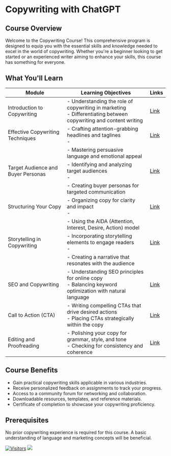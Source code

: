 # Copywriting with ChatGPT

## Course Overview

Welcome to the Copywriting Course! This comprehensive program is designed to equip you with the essential skills and knowledge needed to excel in the world of copywriting. Whether you're a beginner looking to get started or an experienced writer aiming to enhance your skills, this course has something for everyone.

## What You'll Learn

| Module                               | Learning Objectives                                              | Links |
|--------------------------------------|------------------------------------------------------------------|-------|
| Introduction to Copywriting          | - Understanding the role of copywriting in marketing <br> - Differentiating between copywriting and content writing               | [Link](#module1) |
| Effective Copywriting Techniques      | - Crafting attention-grabbing headlines and taglines <br> -             | [Link](#module2) |
|                                      | - Mastering persuasive language and emotional appeal             |       |
| Target Audience and Buyer Personas    | - Identifying and analyzing target audiences <br> -                   | [Link](#module3) |
|                                      | - Creating buyer personas for targeted communication             |       |
| Structuring Your Copy                 | - Organizing copy for clarity and impact <br> -                       | [Link](#module4) |
|                                      | - Using the AIDA (Attention, Interest, Desire, Action) model      |       |
| Storytelling in Copywriting           | - Incorporating storytelling elements to engage readers <br> -         | [Link](#module5) |
|                                      | - Creating a narrative that resonates with the audience         |       |
| SEO and Copywriting                   | - Understanding SEO principles for online copy <br> - Balancing keyword optimization with natural language                 | [Link](#module6) |
| Call to Action (CTA)                  | - Writing compelling CTAs that drive desired actions <br> - Placing CTAs strategically within the copy                    | [Link](#module7) |
| Editing and Proofreading              | - Polishing your copy for grammar, style, and tone <br> - Checking for consistency and coherence              | [Link](#module8) |


## Course Benefits

- Gain practical copywriting skills applicable in various industries.
- Receive personalized feedback on assignments to track your progress.
- Access to a community forum for networking and collaboration.
- Downloadable resources, templates, and reference materials.
- Certificate of completion to showcase your copywriting proficiency.

## Prerequisites

No prior copywriting experience is required for this course. A basic understanding of language and marketing concepts will be beneficial.


[![Visitors](https://api.visitorbadge.io/api/visitors?path=https%3A%2F%2Fgithub.com%2Fdrshahizan&labelColor=%23697689&countColor=%23555555&style=plastic)](https://visitorbadge.io/status?path=https%3A%2F%2Fgithub.com%2Fdrshahizan)
![](https://hit.yhype.me/github/profile?user_id=81284918)
